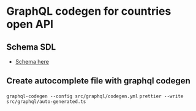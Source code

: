 # GraphQL codegen for countries open API

## Schema SDL
- [Schema here](https://studio.apollographql.com/public/countries/variant/current/schema/sdl)

## Create autocomplete file with graphql codegen

`graphql-codegen --config src/graphql/codegen.yml`
`prettier --write src/graphql/auto-generated.ts`
